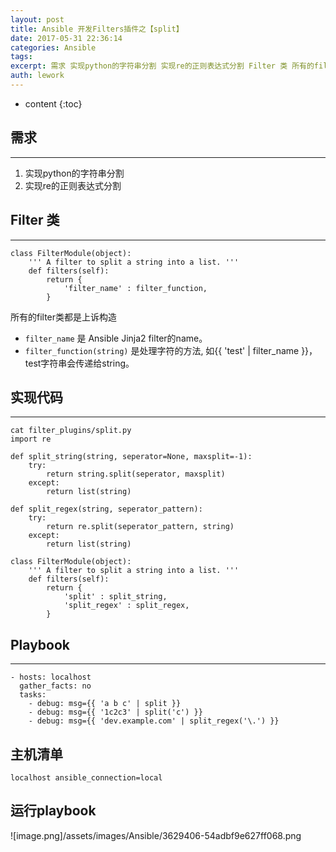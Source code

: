 ```yaml
---
layout: post
title: Ansible 开发Filters插件之【split】
date: 2017-05-31 22:36:14
categories: Ansible
tags:
excerpt: 需求 实现python的字符串分割 实现re的正则表达式分割 Filter 类 所有的filter类都是上诉构造 filter_name  是 ...
auth: lework
---
```

* content
{:toc}

## 需求
---

1. 实现python的字符串分割
2. 实现re的正则表达式分割

## Filter 类
---
```
class FilterModule(object):
    ''' A filter to split a string into a list. '''
    def filters(self):
        return {
            'filter_name' : filter_function,
        }
```
所有的filter类都是上诉构造
- `filter_name`  是 Ansible Jinja2 filter的name。
- `filter_function(string)`  是处理字符的方法, 如{{ 'test' | filter_name }}， test字符串会传递给string。

## 实现代码
---
```
cat filter_plugins/split.py
import re

def split_string(string, seperator=None, maxsplit=-1):
    try:
        return string.split(seperator, maxsplit)
    except:
        return list(string)

def split_regex(string, seperator_pattern):
    try:
        return re.split(seperator_pattern, string)
    except:
        return list(string)

class FilterModule(object):
    ''' A filter to split a string into a list. '''
    def filters(self):
        return {
            'split' : split_string,
            'split_regex' : split_regex,
        }
```

## Playbook
---
```
- hosts: localhost
  gather_facts: no
  tasks:
    - debug: msg={{ 'a b c' | split }}
    - debug: msg={{ '1c2c3' | split('c') }}
    - debug: msg={{ 'dev.example.com' | split_regex('\.') }}
```
## 主机清单
```
localhost ansible_connection=local
```

## 运行playbook
![image.png]/assets/images/Ansible/3629406-54adbf9e627ff068.png



